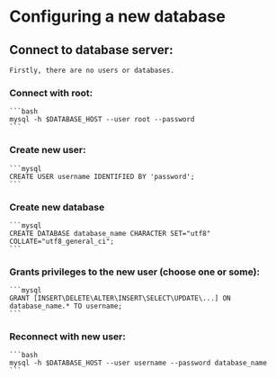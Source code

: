 # Configuring a new database

## Connect to database server:
    Firstly, there are no users or databases.
### Connect with root:
    ```bash
    mysql -h $DATABASE_HOST --user root --password
    ```
### Create new user:
    ```mysql
    CREATE USER username IDENTIFIED BY 'password';
    ```
### Create new database
    ```mysql
    CREATE DATABASE database_name CHARACTER SET="utf8" COLLATE="utf8_general_ci";
    ```
### Grants privileges to the new user (choose one or some):
    ```mysql
    GRANT [INSERT\DELETE\ALTER\INSERT\SELECT\UPDATE\...] ON database_name.* TO username;
    ```
### Reconnect with new user:
    ```bash
    mysql -h $DATABASE_HOST --user username --password database_name
    ```


